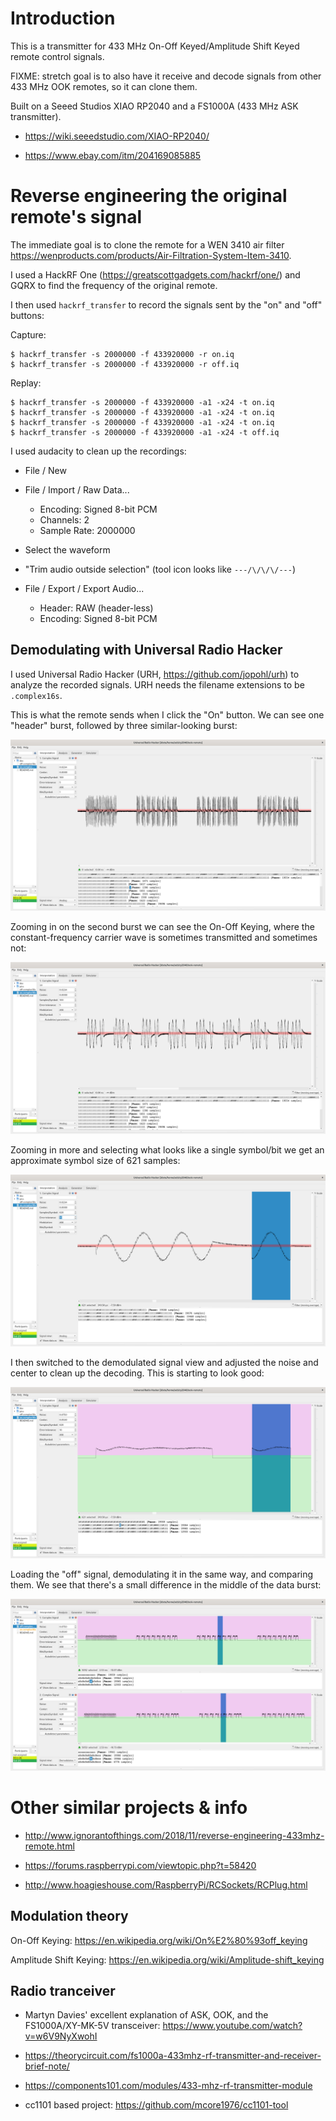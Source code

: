 # Introduction

This is a transmitter for 433 MHz On-Off Keyed/Amplitude Shift Keyed
remote control signals.

FIXME: stretch goal is to also have it receive and decode signals from
other 433 MHz OOK remotes, so it can clone them.

Built on a Seeed Studios XIAO RP2040 and a FS1000A (433 MHz ASK
transmitter).

* <https://wiki.seeedstudio.com/XIAO-RP2040/>

* <https://www.ebay.com/itm/204169085885>


# Reverse engineering the original remote's signal

The immediate goal is to clone the remote for a WEN 3410 air filter
<https://wenproducts.com/products/Air-Filtration-System-Item-3410>.

I used a HackRF One (<https://greatscottgadgets.com/hackrf/one/>) and
GQRX to find the frequency of the original remote.

I then used `hackrf_transfer` to record the signals sent by the "on"
and "off" buttons:

Capture:

```
$ hackrf_transfer -s 2000000 -f 433920000 -r on.iq
$ hackrf_transfer -s 2000000 -f 433920000 -r off.iq
```

Replay:

```
$ hackrf_transfer -s 2000000 -f 433920000 -a1 -x24 -t on.iq
$ hackrf_transfer -s 2000000 -f 433920000 -a1 -x24 -t on.iq
$ hackrf_transfer -s 2000000 -f 433920000 -a1 -x24 -t on.iq
$ hackrf_transfer -s 2000000 -f 433920000 -a1 -x24 -t off.iq
```

I used audacity to clean up the recordings:

* File / New

* File / Import / Raw Data...
    * Encoding: Signed 8-bit PCM
    * Channels: 2
    * Sample Rate: 2000000

* Select the waveform

* "Trim audio outside selection" (tool icon looks like `---/\/\/\/---`)

* File / Export / Export Audio...
    * Header: RAW (header-less)
    * Encoding: Signed 8-bit PCM


## Demodulating with Universal Radio Hacker

I used Universal Radio Hacker (URH, <https://github.com/jopohl/urh>) to
analyze the recorded signals.  URH needs the filename extensions to be
`.complex16s`.

This is what the remote sends when I click the "On" button.  We can see
one "header" burst, followed by three similar-looking burst:

!["on" waveform picture](pics/on-waveform.png)

Zooming in on the second burst we can see the On-Off Keying, where the
constant-frequency carrier wave is sometimes transmitted and sometimes
not:

!["on" waveform zoomed picture](pics/on-waveform-zoom.png)

Zooming in more and selecting what looks like a single symbol/bit we
get an approximate symbol size of 621 samples:

![one bit picture](pics/on-one-symbol.png)

I then switched to the demodulated signal view and adjusted the noise
and center to clean up the decoding.  This is starting to look good:

![demodulated picture](pics/on-demodulated.png)

Loading the "off" signal, demodulating it in the same way, and comparing
them.  We see that there's a small difference in the middle of the
data burst:

![on-vs-off picture](pics/on-vs-off.png)


# Other similar projects & info

* <http://www.ignorantofthings.com/2018/11/reverse-engineering-433mhz-remote.html>

* <https://forums.raspberrypi.com/viewtopic.php?t=58420>

* <http://www.hoagieshouse.com/RaspberryPi/RCSockets/RCPlug.html>


## Modulation theory

On-Off Keying: <https://en.wikipedia.org/wiki/On%E2%80%93off_keying>

Amplitude Shift Keying: <https://en.wikipedia.org/wiki/Amplitude-shift_keying>


## Radio tranceiver

* Martyn Davies' excellent explanation of ASK,
  OOK, and the FS1000A/XY-MK-5V transceiver:
  <https://www.youtube.com/watch?v=w6V9NyXwohI>

* <https://theorycircuit.com/fs1000a-433mhz-rf-transmitter-and-receiver-brief-note/>

* <https://components101.com/modules/433-mhz-rf-transmitter-module>

* cc1101 based project: <https://github.com/mcore1976/cc1101-tool>
